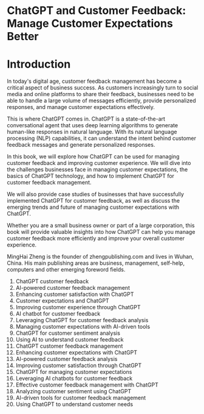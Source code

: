 # ChatGPT and Customer Feedback: Manage Customer Expectations Better

# Introduction

In today's digital age, customer feedback management has become a critical aspect of business success. As customers increasingly turn to social media and online platforms to share their feedback, businesses need to be able to handle a large volume of messages efficiently, provide personalized responses, and manage customer expectations effectively.

This is where ChatGPT comes in. ChatGPT is a state-of-the-art conversational agent that uses deep learning algorithms to generate human-like responses in natural language. With its natural language processing (NLP) capabilities, it can understand the intent behind customer feedback messages and generate personalized responses.

In this book, we will explore how ChatGPT can be used for managing customer feedback and improving customer experience. We will dive into the challenges businesses face in managing customer expectations, the basics of ChatGPT technology, and how to implement ChatGPT for customer feedback management.

We will also provide case studies of businesses that have successfully implemented ChatGPT for customer feedback, as well as discuss the emerging trends and future of managing customer expectations with ChatGPT.

Whether you are a small business owner or part of a large corporation, this book will provide valuable insights into how ChatGPT can help you manage customer feedback more efficiently and improve your overall customer experience.

MingHai Zheng is the founder of zhengpublishing.com and lives in Wuhan, China. His main publishing areas are business, management, self-help, computers and other emerging foreword fields.




1. ChatGPT customer feedback
2. AI-powered customer feedback management
3. Enhancing customer satisfaction with ChatGPT
4. Customer expectations and ChatGPT
5. Improving customer experience through ChatGPT
6. AI chatbot for customer feedback
7. Leveraging ChatGPT for customer feedback analysis
8. Managing customer expectations with AI-driven tools
9. ChatGPT for customer sentiment analysis
10. Using AI to understand customer feedback
11. ChatGPT customer feedback management
12. Enhancing customer expectations with ChatGPT
13. AI-powered customer feedback analysis
14. Improving customer satisfaction through ChatGPT
15. ChatGPT for managing customer expectations
16. Leveraging AI chatbots for customer feedback
17. Effective customer feedback management with ChatGPT
18. Analyzing customer sentiment using ChatGPT
19. AI-driven tools for customer feedback management
20. Using ChatGPT to understand customer needs
